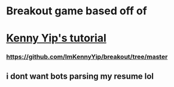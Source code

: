 # Breakout game based off of 

# [Kenny Yip's tutorial](https://www.youtube.com/watch?v=EmhkLLWAZ8E)
### https://github.com/ImKennyYip/breakout/tree/master

## i dont want bots parsing my resume lol
